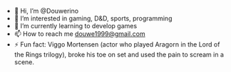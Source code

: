 - 👋 Hi, I’m @Douwerino
- 👀 I’m interested in gaming, D&D, sports, programming
- 🌱 I’m currently learning to develop games
- 📫 How to reach me douwe1999@gmail.com
- ⚡ Fun fact: Viggo Mortensen (actor who played Aragorn in the Lord of the Rings trilogy), broke his toe on set and used the pain to scream in a scene.

<!---
Douwerino/Douwerino is a ✨ special ✨ repository because its `README.md` (this file) appears on your GitHub profile.
You can click the Preview link to take a look at your changes.
--->
